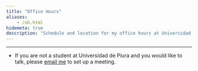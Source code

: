 ```yaml
---
title: "Office Hours"
aliases:
    - /oh.html
hidemeta: true
description: "Schedule and location for my office hours at Universidad de Piura."
---
```


--- 

-  If you are not a student at Universidad de Piura and you would like to talk, please [email me](mailto:paulcorcuera.g@gmail.com) to set up a meeting.
